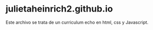 # julietaheinrich2.github.io

Este archivo se trata de un curriculum echo en html, css y Javascript.

